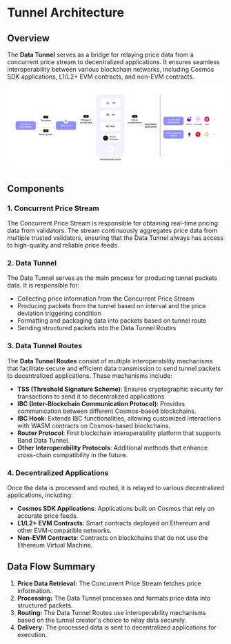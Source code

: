 # Tunnel Architecture

## Overview

The **Data Tunnel** serves as a bridge for relaying price data from a concurrent price stream to decentralized applications. It ensures seamless interoperability between various blockchain networks, including Cosmos SDK applications, L1/L2+ EVM contracts, and non-EVM contracts.

![Band Tunnel Architecture](../../static/img/band_tunnel_architecture.png)

## Components

### 1. **Concurrent Price Stream**

The Concurrent Price Stream is responsible for obtaining real-time pricing data from validators. The stream continuously aggregates price data from multiple trusted validators, ensuring that the Data Tunnel always has access to high-quality and reliable price feeds.

### 2. **Data Tunnel**

The Data Tunnel serves as the main process for producing tunnel packets data. It is responsible for:

- Collecting price information from the Concurrent Price Stream
- Producing packets from the tunnel based on interval and the price deviation triggering condition
- Formatting and packaging data into packets based on tunnel route
- Sending structured packets into the Data Tunnel Routes

### 3. **Data Tunnel Routes**

The **Data Tunnel Routes** consist of multiple interoperability mechanisms that facilitate secure and efficient data transmission to send tunnel packets to decentralized applications. These mechanisms include:

- **TSS (Threshold Signature Scheme)**: Ensures cryptographic security for transactions to send it to decentralized applications.
- **IBC (Inter-Blockchain Communication Protocol)**: Provides communication between different Cosmos-based blockchains.
- **IBC Hook**: Extends IBC functionalities, allowing customized interactions with WASM contracts on Cosmos-based blockchains.
- **Router Protocol**: First blockchain interoperability platform that supports Band Data Tunnel.
- **Other Interoperability Protocols**: Additional methods that enhance cross-chain compatibility in the future.

### 4. **Decentralized Applications**

Once the data is processed and routed, it is relayed to various decentralized applications, including:

- **Cosmos SDK Applications**: Applications built on Cosmos that rely on accurate price feeds.
- **L1/L2+ EVM Contracts**: Smart contracts deployed on Ethereum and other EVM-compatible networks.
- **Non-EVM Contracts**: Contracts on blockchains that do not use the Ethereum Virtual Machine.

## Data Flow Summary

1. **Price Data Retrieval:** The Concurrent Price Stream fetches price information.
2. **Processing:** The Data Tunnel processes and formats price data into structured packets.
3. **Routing:** The Data Tunnel Routes use interoperability mechanisms based on the tunnel creator's choice to relay data securely.
4. **Delivery:** The processed data is sent to decentralized applications for execution.

